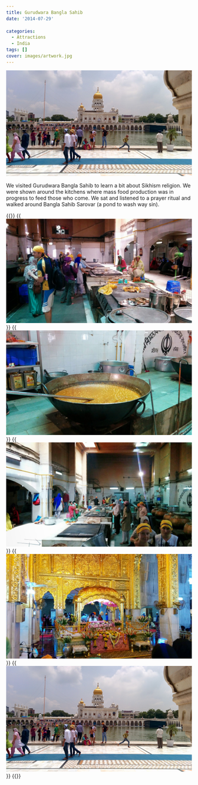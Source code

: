 ```yaml
---
title: Gurudwara Bangla Sahib
date: '2014-07-29'

categories:
  - Attractions
  - India
tags: []
cover: images/artwork.jpg
---
```


![IMG_20140729_120416](images/IMG_20140729_120416-1024x583.jpg)

We visited Gurudwara Bangla Sahib to learn a bit about Sikhism religion. We were shown around the kitchens where mass food production was in progress to feed those who come. We sat and listened to a prayer ritual and walked around Bangla Sahib Sarovar (a pond to wash way sin).


{{<gallery>}}
  {{<img src="images/IMG_20140729_113929.jpg">}}
  {{<img src="images/IMG_20140729_113925.jpg">}}
  {{<img src="images/IMG_20140729_114231.jpg">}}
  {{<img src="images/IMG_20140729_115001.jpg">}}
  {{<img src="images/IMG_20140729_120416.jpg">}}
{{</gallery>}}
